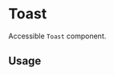 # Toast

Accessible `Toast` component.

## Usage

<!-- IMPORT_EXAMPLE src/toast/stories/__js/ToastBasic.component.jsx -->

<!-- CODESANDBOX
link_title: Toast - Open On Sandbox
js: src/toast/stories/__js/ToastBasic.component.jsx
utils: src/toast/stories/__js/Utils.component.jsx
css: src/toast/stories/ToastBasic.css
-->

<!-- CODESANDBOX
link_title: Toast CSS Animated - Open On Sandbox
js: src/toast/stories/__js/ToastCSSAnimated.component.jsx
utils: src/toast/stories/__js/Utils.component.jsx
css: src/toast/stories/ToastBasic.css
-->
